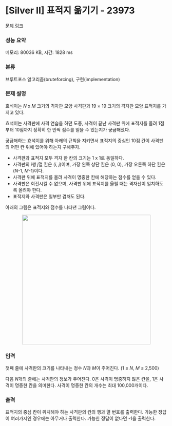 # [Silver II] 표적지 옮기기 - 23973 

[문제 링크](https://www.acmicpc.net/problem/23973) 

### 성능 요약

메모리: 80036 KB, 시간: 1828 ms

### 분류

브루트포스 알고리즘(bruteforcing), 구현(implementation)

### 문제 설명

<p>효석이는 <em>N</em> x <em>M</em> 크기의 격자판 모양 사격판과 19 × 19 크기의 격자판 모양 표적지를 가지고 있다.</p>

<p>효석이는 사격판에 사격 연습을 하던 도중, 사격이 끝난 사격판 위에 표적지를 올려 1점부터 10점까지 정확히 한 번씩 점수를 얻을 수 있는지가 궁금해졌다. </p>

<p>궁금해하는 효석이를 위해 아래의 규칙을 지키면서 표적지의 중심인 10점 칸이 사격판의 어떤 칸 위에 있어야 하는지 구해주자.</p>

<ul>
	<li>사격판과 표적지 모두 격자 한 칸의 크기는 1 x 1로 동일하다.</li>
	<li>사격판의 <em>i</em>행 <em>j</em>열 칸은 (<em>i</em>,<em> j</em>)이며, 가장 왼쪽 상단 칸은 (0, 0), 가장 오른쪽 하단 칸은 (<em>N</em>-1, <em>M</em>-1)이다.</li>
	<li>사격판 위에 표적지를 올려 사격이 명중한 칸에 해당하는 점수를 얻을 수 있다.</li>
	<li>사격판은 회전시킬 수 없으며, 사격판 위에 표적지를 올릴 때는 격자선이 일치하도록 올려야 한다.</li>
	<li>표적지와 사격판은 일부만 겹쳐도 된다.</li>
</ul>

<p>아래의 그림은 표적지와 점수를 나타낸 그림이다.</p>

<p style="text-align: center;"><img alt="" src="" style="width: 400px; height: 404px;"></p>

### 입력 

 <p>첫째 줄에 사격판의 크기를 나타내는 정수 <em>N</em>과 <em>M</em>이 주어진다. (1 ≤ <em>N</em>, <em>M</em> ≤ 2,500)</p>

<p>다음 <em>N</em>개의 줄에는 사격판의 정보가 주어진다. 0은 사격이 명중하지 않은 칸을, 1은 사격이 명중한 칸을 의미한다. 사격이 명중한 칸의 개수는 최대 100,000개이다.</p>

### 출력 

 <p>표적지의 중심 칸이 위치해야 하는 사격판의 칸의 행과 열 번호를 출력한다. 가능한 정답이 여러가지인 경우에는 아무거나 출력한다. 가능한 정답이 없다면 -1을 출력한다.</p>

